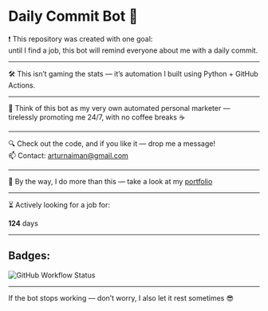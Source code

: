 # Daily Commit Bot 🤖

❗ This repository was created with one goal:  
until I find a job, this bot will remind everyone about me with a daily commit.

---

🛠 This isn’t gaming the stats — it’s automation I built using Python + GitHub Actions.

---

🤖 Think of this bot as my very own automated personal marketer — tirelessly promoting me 24/7, with no coffee breaks ☕

---

🔍 Check out the code, and if you like it — drop me a message!  
📫 Contact: [arturnaiman@gmail.com](mailto:arturnaiman@gmail.com)

---

🧠 By the way, I do more than this — take a look at my [portfolio](https://artur-nayman.github.io/personal-portfolio/)

---

⏳ Actively looking for a job for:  

<!-- START_COUNTER -->
**124** days
<!-- END_COUNTER -->

---

## Badges:

![GitHub Workflow Status](https://img.shields.io/github/actions/workflow/status/Artur-Nayman/Daily-Commit/daily.yml?branch=master)  

---

If the bot stops working — don’t worry, I also let it rest sometimes 😎

